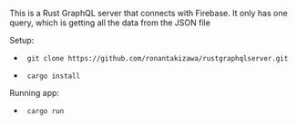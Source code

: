 This is a Rust GraphQL server that connects with Firebase. 
It only has one query, which is getting all the data from the JSON file

Setup:

-      git clone https://github.com/ronantakizawa/rustgraphqlserver.git  
-      cargo install

Running app:

-      cargo run